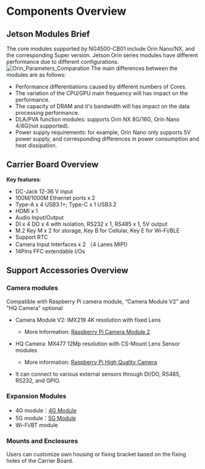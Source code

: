 # Components Overview
## **Jetson Modules Brief**
The core modules supported by NG4500-CB01 include Orin Nano/NX, and the corresponding Super version. Jetson Orin series modules have different performance due to different configurations.
![Orin_Parameters_Comparation](/img/Orin_Parameters_Comparation.png)
The main differences between the modules are as follows:  

- Performance differentiations caused by different numbers of Cores.
- The variation of the CPU/GPU main frequency will has impact on the performance. 
- The capacity of DRAM and it's bandwidth will has impact on the data processing performance.
- DLA/PVA function modules: supports Orin NX 8G/16G, Orin Nano 4/8G(not supported).
- Power supply requirements: for example, Orin Nano only supports 5V power supply, and corresponding differences in power consumption and heat dissipation.
## Carrier Board Overview 
**Key features**:
- DC-Jack 12-36 V input
- 100M/1000M Ethernet ports x 2
- Type-A x 4 USB3.1+; Type-C x 1  USB3.2
- HDMI x 1
- Audio Input/Output 
- DI x 4  DO x 4 with isolation, RS232 x 1, RS485 x 1, 5V output
- M.2 Key M  x 2 for storage, Key B for Cellular, Key E for Wi-Fi/BLE
- Support RTC
- Camera Input Interfaces x 2 （4 Lanes MIPI）
- 14Pins FFC extendable I/Os    
 ## **Support Accessories Overview**
 ### Camera modules 
  Compatible with Raspberry Pi camera module, “Camera Module V2” and "HQ Camera" optional
- Camera Module V2: IMX219 4K resolution with fixed Lens

  - More Information: [Raspberry Pi Camera Module 2](https://www.raspberrypi.com/products/camera-module-v2/)

- HQ Camera:   MX477 12Mp resolution with CS-Mount Lens
  Sensor modules

  - More information: [Raspberry Pi High Quality Camera](https://www.raspberrypi.com/products/raspberry-pi-high-quality-camera/)

- It can connect to various external sensors through DI/DO, RS485, RS232, and GPIO.

  
 ### Expansion Modules
- 4G module：[4G Module](../../../3-hardware-dev-resources/3-4g-module.md)
- 5G module：[5G Module](../../../3-hardware-dev-resources/4-5g-module.md)
- Wi-Fi/BT module
 ### Mounts and Enclosures

  Users can customize own housing or fixing bracket based on the fixing holes of the Carrier Board.

